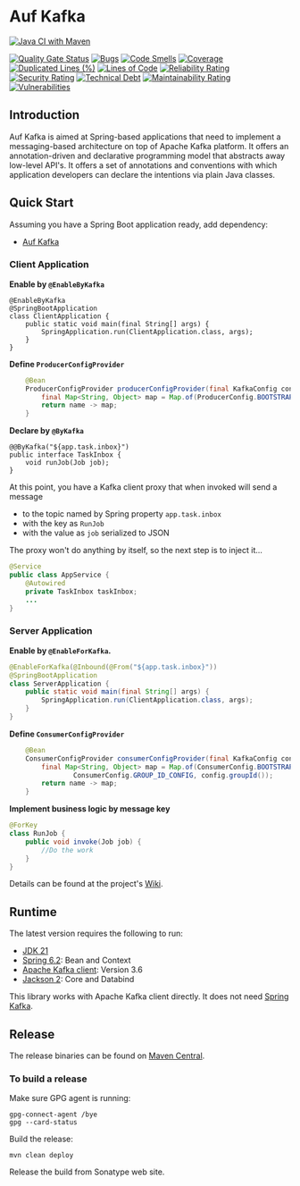 # Auf Kafka
[![Java CI with Maven](https://github.com/ehp246/auf-kafka/actions/workflows/build.yml/badge.svg)](https://github.com/ehp246/auf-kafka/actions/workflows/build.yml)

[![Quality Gate Status](https://sonarcloud.io/api/project_badges/measure?project=ehp246_auf-kafka&metric=alert_status)](https://sonarcloud.io/summary/new_code?id=ehp246_auf-kafka)
[![Bugs](https://sonarcloud.io/api/project_badges/measure?project=ehp246_auf-kafka&metric=bugs)](https://sonarcloud.io/summary/new_code?id=ehp246_auf-kafka)
[![Code Smells](https://sonarcloud.io/api/project_badges/measure?project=ehp246_auf-kafka&metric=code_smells)](https://sonarcloud.io/summary/new_code?id=ehp246_auf-kafka)
[![Coverage](https://sonarcloud.io/api/project_badges/measure?project=ehp246_auf-kafka&metric=coverage)](https://sonarcloud.io/summary/new_code?id=ehp246_auf-kafka)
[![Duplicated Lines (%)](https://sonarcloud.io/api/project_badges/measure?project=ehp246_auf-kafka&metric=duplicated_lines_density)](https://sonarcloud.io/summary/new_code?id=ehp246_auf-kafka)
[![Lines of Code](https://sonarcloud.io/api/project_badges/measure?project=ehp246_auf-kafka&metric=ncloc)](https://sonarcloud.io/summary/new_code?id=ehp246_auf-kafka)
[![Reliability Rating](https://sonarcloud.io/api/project_badges/measure?project=ehp246_auf-kafka&metric=reliability_rating)](https://sonarcloud.io/summary/new_code?id=ehp246_auf-kafka)
[![Security Rating](https://sonarcloud.io/api/project_badges/measure?project=ehp246_auf-kafka&metric=security_rating)](https://sonarcloud.io/summary/new_code?id=ehp246_auf-kafka)
[![Technical Debt](https://sonarcloud.io/api/project_badges/measure?project=ehp246_auf-kafka&metric=sqale_index)](https://sonarcloud.io/summary/new_code?id=ehp246_auf-kafka)
[![Maintainability Rating](https://sonarcloud.io/api/project_badges/measure?project=ehp246_auf-kafka&metric=sqale_rating)](https://sonarcloud.io/summary/new_code?id=ehp246_auf-kafka)
[![Vulnerabilities](https://sonarcloud.io/api/project_badges/measure?project=ehp246_auf-kafka&metric=vulnerabilities)](https://sonarcloud.io/summary/new_code?id=ehp246_auf-kafka)

## Introduction
Auf Kafka is aimed at Spring-based applications that need to implement a messaging-based architecture on top of Apache Kafka platform. It offers an annotation-driven and declarative programming model that abstracts away low-level API's. It offers a set of annotations and conventions with which application developers can declare the intentions via plain Java classes.

## Quick Start

Assuming you have a Spring Boot application ready, add dependency:

* [Auf Kafka](https://mvnrepository.com/artifact/me.ehp246/auf-kafka)

### Client Application

**Enable by `@EnableByKafka`**

```
@EnableByKafka
@SpringBootApplication
class ClientApplication {
    public static void main(final String[] args) {
        SpringApplication.run(ClientApplication.class, args);
    }
}
```

**Define `ProducerConfigProvider`**

```java
    @Bean
    ProducerConfigProvider producerConfigProvider(final KafkaConfig config) {
        final Map<String, Object> map = Map.of(ProducerConfig.BOOTSTRAP_SERVERS_CONFIG, config.bootStrapServers());
        return name -> map;
    }
```

**Declare by `@ByKafka`**

```
@@ByKafka("${app.task.inbox}")
public interface TaskInbox {
    void runJob(Job job);
}
```
At this point, you have a Kafka client proxy that when invoked will send a message
* to the topic named by Spring property `app.task.inbox`
* with the key as `RunJob`
* with the value as `job` serialized to JSON

The proxy won't do anything by itself, so the next step is to inject it...

```java
@Service
public class AppService {
    @Autowired
    private TaskInbox taskInbox;
    ...
}
```

### Server Application

**Enable by `@EnableForKafka`.**

```java
@EnableForKafka(@Inbound(@From("${app.task.inbox}"))
@SpringBootApplication
class ServerApplication {
    public static void main(final String[] args) {
        SpringApplication.run(ClientApplication.class, args);
    }
}
```

**Define `ConsumerConfigProvider`**

```java
    @Bean
    ConsumerConfigProvider consumerConfigProvider(final KafkaConfig config) {
        final Map<String, Object> map = Map.of(ConsumerConfig.BOOTSTRAP_SERVERS_CONFIG, config.bootStrapServers(),
                ConsumerConfig.GROUP_ID_CONFIG, config.groupId());
        return name -> map;
    }
```


**Implement business logic by message key**

```java
@ForKey
class RunJob {
    public void invoke(Job job) {
        //Do the work
    }
}
```

Details can be found at the project's [Wiki](https://github.com/ehp246/auf-kafka/wiki).

## Runtime
The latest version requires the following to run:
* <a href='https://openjdk.org/projects/jdk/21/'>JDK 21</a>
* <a href='https://mvnrepository.com/artifact/org.springframework'>Spring 6.2</a>: Bean and Context
* <a href='https://mvnrepository.com/artifact/org.apache.kafka/kafka-clients'>Apache Kafka client</a>: Version 3.6
* <a href='https://mvnrepository.com/artifact/com.fasterxml.jackson'>Jackson 2</a>: Core and Databind

This library works with Apache Kafka client directly. It does not need <a href="https://mvnrepository.com/artifact/org.springframework.kafka/spring-kafka">Spring Kafka</a>.

## Release
The release binaries can be found on [Maven Central](https://mvnrepository.com/artifact/me.ehp246/auf-kafka).

### To build a release

Make sure GPG agent is running:

```shell
gpg-connect-agent /bye
gpg --card-status
```

Build the release:

```shell
mvn clean deploy
```

Release the build from Sonatype web site.
